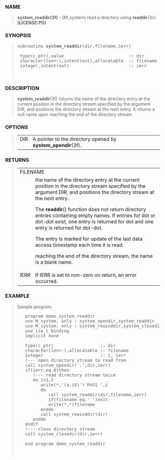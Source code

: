 <?
<body>
  <div id="Container">
    <div id="Content">
      <div class="c140"></div><a name="0"></a>

      <h3><a name="0">NAME</a></h3>

      <blockquote>
        <b>system_readdir(3f)</b> - [M_system] read a directory using <b>readdir</b>(3c) <b>(LICENSE:PD)</b>
      </blockquote><a name="contents" id="contents"></a>

      <h3><a name="8">SYNOPSIS</a></h3>

      <blockquote>
        <pre>
subroutine <b>system_readdir</b>(dir,filename,ierr)
<br /> type(c_ptr),value                         :: dir
 character(len=:),intent(out),allocatable  :: filename
 integer,intent(out)                       :: ierr
<br />
</pre>
      </blockquote><a name="2"></a>

      <h3><a name="2">DESCRIPTION</a></h3>

      <blockquote>
        <p><b>system_readdir</b>(3f) returns the name of the directory entry at the current position in the directory stream specified by the argument DIR,
        and positions the directory stream at the next entry. It returns a null name upon reaching the end of the directory stream.</p>
      </blockquote><a name="3"></a>

      <h3><a name="3">OPTIONS</a></h3>

      <blockquote>
        <table cellpadding="3">
          <tr valign="top">
            <td class="c141" width="6%" nowrap="nowrap">DIR</td>

            <td valign="bottom">A pointer to the directory opened by <b>system_opendir</b>(3f).</td>
          </tr>
        </table>
      </blockquote><a name="4"></a>

      <h3><a name="4">RETURNS</a></h3>

      <blockquote>
        <table cellpadding="3">
          <tr valign="top">
            <td class="c141" colspan="2">FILENAME</td>
          </tr>

          <tr valign="top">
            <td width="6%"></td>

            <td>
              the name of the directory entry at the current position in the directory stream specified by the argument DIR, and positions the directory
              stream at the next entry.

              <p>The <b>readdir</b>() function does not return directory entries containing empty names. If entries for dot or dot-dot exist, one entry is
              returned for dot and one entry is returned for dot-dot.</p>

              <p>The entry is marked for update of the last data access timestamp each time it is read.</p>

              <p>reaching the end of the directory stream, the name is a blank name.</p>
            </td>
          </tr>

          <tr valign="top">
            <td class="c141" width="6%" nowrap="nowrap">IERR</td>

            <td valign="bottom">If IERR is set to non-zero on return, an error occurred.</td>
          </tr>
        </table>
      </blockquote><a name="5"></a>

      <h3><a name="5">EXAMPLE</a></h3>

      <blockquote>
        Sample program:
        <pre>
   program demo_system_readdir
   use M_system, only : system_opendir,system_readdir
   use M_system, only : system_rewinddir,system_closedir
   use iso_c_binding
   implicit none
<br />   type(c_ptr)                  :: dir
   character(len=:),allocatable :: filename
   integer                      :: i, ierr
   !--- open directory stream to read from
   call system_opendir('.',dir,ierr)
   if(ierr.eq.0)then
      !--- read directory stream twice
      do i=1,2
         write(*,'(a,i0)')'PASS ',i
         do
            call system_readdir(dir,filename,ierr)
            if(filename.eq.' ')exit
            write(*,*)filename
         enddo
         call system_rewinddir(dir)
      enddo
   endif
   !--- close directory stream
   call system_closedir(dir,ierr)
<br />   end program demo_system_readdir
<br />
</pre>
      </blockquote><a name="6"></a>
    </div>
  </div>
</body>
